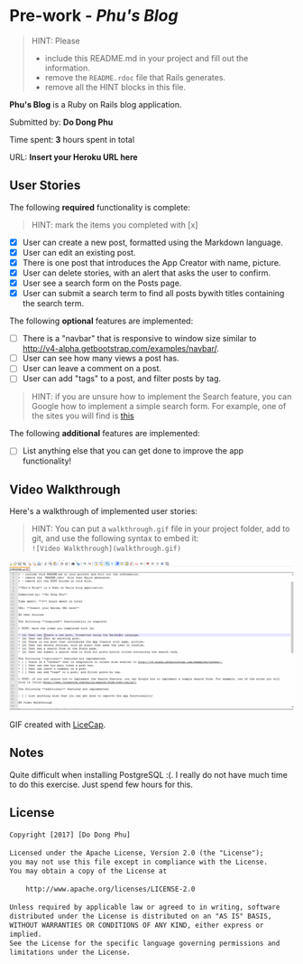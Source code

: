 # Pre-work - *Phu's Blog*

> HINT: Please
> - include this README.md in your project and fill out the information. 
> - remove the `README.rdoc` file that Rails generates. 
> - remove all the HINT blocks in this file.

**Phu's Blog** is a Ruby on Rails blog application.

Submitted by: **Do Dong Phu**

Time spent: **3** hours spent in total

URL: **Insert your Heroku URL here**

## User Stories

The following **required** functionality is complete:

> HINT: mark the items you completed with [x]

* [x] User can create a new post, formatted using the Markdown language.
* [x] User can edit an existing post.
* [x] There is one post that introduces the App Creator with name, picture.
* [x] User can delete stories, with an alert that asks the user to confirm.
* [x] User see a search form on the Posts page.
* [x] User can submit a search term to find all posts bywith titles containing the search term.

The following **optional** features are implemented:
* [ ] There is a "navbar" that is responsive to window size similar to http://v4-alpha.getbootstrap.com/examples/navbar/. 
* [ ] User can see how many views a post has. 
* [ ] User can leave a comment on a post.
* [ ] User can add "tags" to a post, and filter posts by tag. 

> HINT: if you are unsure how to implement the Search feature, you can Google how to implement a simple search form. For example, one of the sites you will find is [this](http://www.jorgecoca.com/buils-search-form-ruby-rails/)

The following **additional** features are implemented:

- [ ] List anything else that you can get done to improve the app functionality!

## Video Walkthrough 

Here's a walkthrough of implemented user stories:

> HINT: You can put a `walkthrough.gif` file in your project folder, add to git, and use the following syntax to embed it:  
> `![Video Walkthrough](walkthrough.gif)` 
> 

![Video Walkthrough](walkthrough.gif)

GIF created with [LiceCap](http://www.cockos.com/licecap/).

## Notes

Quite difficult when installing PostgreSQL :(.
I really do not have much time to do this exercise. Just spend few hours for this.


## License

    Copyright [2017] [Do Dong Phu]

    Licensed under the Apache License, Version 2.0 (the "License");
    you may not use this file except in compliance with the License.
    You may obtain a copy of the License at

        http://www.apache.org/licenses/LICENSE-2.0

    Unless required by applicable law or agreed to in writing, software
    distributed under the License is distributed on an "AS IS" BASIS,
    WITHOUT WARRANTIES OR CONDITIONS OF ANY KIND, either express or implied.
    See the License for the specific language governing permissions and
    limitations under the License.
